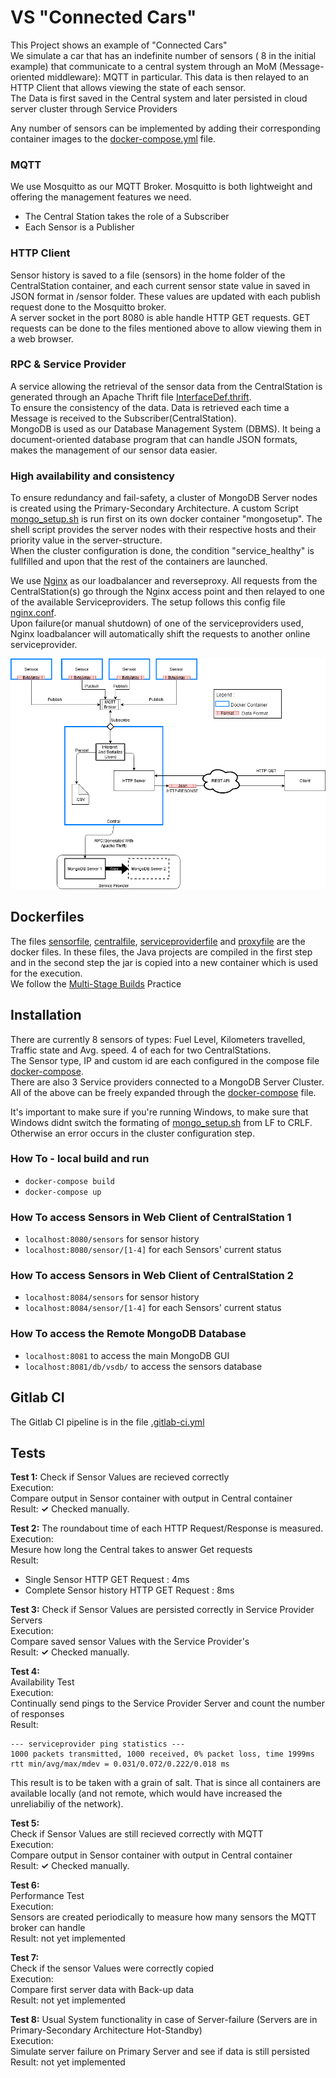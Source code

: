 # VS "Connected Cars" 
This Project shows an example of "Connected Cars"  
We simulate a car that has an indefinite number of sensors ( 8 in the initial example) that communicate to a central system through an MoM (Message-oriented middleware): MQTT in particular. This data is then relayed to an HTTP Client that allows viewing the state of each sensor.  
The Data is first saved in the Central system and later persisted in cloud server cluster through Service Providers

Any number of sensors can be implemented by adding their corresponding container images to the [docker-compose.yml](docker-compose.yml) file. 
### MQTT  
We use Mosquitto as our MQTT Broker. Mosquitto is both lightweight and offering the management features we need.         
- The Central Station takes the role of a Subscriber  
- Each Sensor is a Publisher 
 
### HTTP Client 
  Sensor history is saved to a file (sensors) in the home folder of the CentralStation container, and each current sensor state value in saved in  JSON format in /sensor folder. These values are updated with each publish request done to the Mosquitto broker.    
  A server socket in the port 8080 is able handle HTTP GET requests. GET requests can be done to the files mentioned above to allow viewing them in a web browser. 

### RPC & Service Provider
 A service allowing the retrieval of the sensor data from the CentralStation is generated through an Apache Thrift file [InterfaceDef.thrift](Thrift/InterfaceDef.thrift).  
To ensure the consistency of the data. Data is retrieved each time a Message is received to the Subscriber(CentralStation).   
MongoDB is used as our Database Management System (DBMS). It being a document-oriented database program that can handle JSON formats, makes the management of our sensor data easier.

### High availability and consistency
To ensure redundancy and fail-safety, a cluster of MongoDB Server nodes is created using the Primary-Secondary Architecture. A custom Script [mongo_setup.sh](mongo_setup.sh) is run first on its own docker container "mongosetup". The shell script provides the server nodes with their respective hosts and their priority value in the server-structure.   
When the cluster configuration is done, the condition "service_healthy" is fullfilled and upon that the rest of the containers are launched.  

We use [Nginx](https://www.nginx.com/) as our loadbalancer and reverseproxy. All requests from the CentralStation(s) go through the Nginx access point and then relayed to one of the available Serviceproviders. The setup follows this config file [nginx.conf](nginx.conf).   
Upon failure(or manual shutdown) of one of the serviceproviders used, Nginx loadbalancer will automatically shift the requests to another online serviceprovider.  

![DesignDoc](./VS_Praktikum_Design.png)  
## Dockerfiles
The files [sensorfile](sensorfile), [centralfile](centralfile), [serviceproviderfile](serviceproviderfile) and [proxyfile](proxyfile) are the docker files. In these files, the Java projects are compiled in the first step and in the second step the jar is copied into a new container which is used for the execution.  
We follow the [Multi-Stage Builds](https://docs.docker.com/develop/develop-images/multistage-build/) Practice   

## Installation
There are currently 8 sensors of types: Fuel Level, Kilometers travelled, Traffic state and Avg. speed. 4 of each for two CentralStations.  
The Sensor type, IP and custom id are each configured in the compose file [docker-compose](docker-compose.yml).   
There are also 3 Service providers connected to a MongoDB Server Cluster.  
All of the above can be freely expanded through the [docker-compose](docker-compose.yml) file.  

It's important to make sure if you're running Windows, to make sure that Windows didnt switch the formating of [mongo_setup.sh](mongo_setup.sh) from LF to CRLF. Otherwise an error occurs in the cluster configuration step.  

### How To - local build and run
- `docker-compose build`  
- `docker-compose up`  

### How To access Sensors in Web Client of CentralStation 1
- `localhost:8080/sensors` for sensor history  
- `localhost:8080/sensor/[1-4]` for each Sensors' current status  

### How To access Sensors in Web Client of CentralStation 2
- `localhost:8084/sensors` for sensor history  
- `localhost:8084/sensor/[1-4]` for each Sensors' current status  

### How To access the Remote MongoDB Database  
- `localhost:8081` to access the main MongoDB GUI
- `localhost:8081/db/vsdb/` to access the sensors database
  
## Gitlab CI
The Gitlab CI pipeline is in the file [.gitlab-ci.yml](.gitlab-ci.yml)  

## Tests

**Test 1:**
Check if Sensor Values are recieved correctly  
Execution:  
Compare output in Sensor container with output in Central container  
Result: **✓** Checked manually.
  
**Test 2:**
The roundabout time of each HTTP Request/Response is measured.  
Execution:  
Mesure how long the Central takes to answer Get requests   
Result:   
- Single Sensor HTTP GET Request : 4ms
- Complete Sensor history HTTP GET Request : 8ms

**Test 3:** 
Check if Sensor Values are persisted correctly in Service Provider Servers  
Execution:  
Compare saved sensor Values with the Service Provider's  
Result: **✓** Checked manually.

**Test 4:**  
Availability Test  
Execution:  
Continually send pings to the Service Provider Server and count the number of responses     
Result:  
```
--- serviceprovider ping statistics ---
1000 packets transmitted, 1000 received, 0% packet loss, time 1999ms
rtt min/avg/max/mdev = 0.031/0.072/0.222/0.018 ms
```
This result is to be taken with a grain of salt. That is since all containers are available locally (and not remote, which would have increased the unreliabiliy of the network).

**Test 5:**  
Check if Sensor Values are still recieved correctly with MQTT  
Execution:  
Compare output in Sensor container with output in Central container  
Result: **✓** Checked manually.

**Test 6:**  
Performance Test  
Execution:  
Sensors are created periodically to measure how many sensors the MQTT broker can handle  
Result: not yet implemented

**Test 7:**  
Check if the sensor Values were correctly copied  
Execution:  
Compare first server data with Back-up data  
Result: not yet implemented

**Test 8:** 
Usual System functionality in case of Server-failure (Servers are in Primary-Secondary Architecture Hot-Standby)  
Execution:  
Simulate server failure on Primary Server and see if data is still persisted  
Result: not yet implemented   
